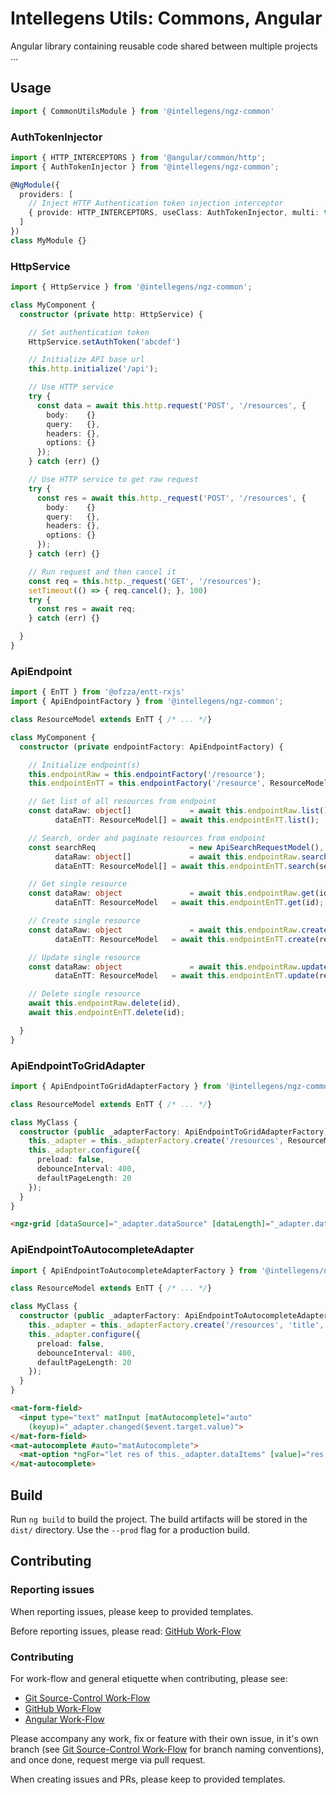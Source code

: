 # Intellegens Utils: Commons, Angular

Angular library containing reusable code shared between multiple projects ...


## Usage

```ts
import { CommonUtilsModule } from '@intellegens/ngz-common'
```

### AuthTokenInjector

```ts
import { HTTP_INTERCEPTORS } from '@angular/common/http';
import { AuthTokenInjector } from '@intellegens/ngz-common';

@NgModule({
  providers: [
    // Inject HTTP Authentication token injection interceptor
    { provide: HTTP_INTERCEPTORS, useClass: AuthTokenInjector, multi: true }
  ]
})
class MyModule {}


```

### HttpService

```ts
import { HttpService } from '@intellegens/ngz-common';

class MyComponent {
  constructor (private http: HttpService) {

    // Set authentication token
    HttpService.setAuthToken('abcdef')

    // Initialize API base url
    this.http.initialize('/api');

    // Use HTTP service
    try {
      const data = await this.http.request('POST', '/resources', {
        body:    {}
        query:   {},
        headers: {},
        options: {}
      });
    } catch (err) {}

    // Use HTTP service to get raw request
    try {
      const res = await this.http._request('POST', '/resources', {
        body:    {}
        query:   {},
        headers: {},
        options: {}
      });
    } catch (err) {}

    // Run request and then cancel it
    const req = this.http._request('GET', '/resources');
    setTimeout(() => { req.cancel(); }, 100)
    try {
      const res = await req;
    } catch (err) {}

  }
}
```

### ApiEndpoint

```ts
import { EnTT } from '@ofzza/entt-rxjs'
import { ApiEndpointFactory } from '@intellegens/ngz-common';

class ResourceModel extends EnTT { /* ... */}

class MyComponent {
  constructor (private endpointFactory: ApiEndpointFactory) {

    // Initialize endpoint(s)
    this.endpointRaw = this.endpointFactory('/resource');
    this.endpointEnTT = this.endpointFactory('/resource', ResourceModel);

    // Get list of all resources from endpoint
    const dataRaw: object[]             = await this.endpointRaw.list(),
          dataEnTT: ResourceModel[] = await this.endpointEnTT.list();

    // Search, order and paginate resources from endpoint
    const searchReq                     = new ApiSearchRequestModel(), // Edit properties to set search
          dataRaw: object[]             = await this.endpointRaw.search(searchReq),
          dataEnTT: ResourceModel[] = await this.endpointEnTT.search(searchReq);

    // Get single resource
    const dataRaw: object               = await this.endpointRaw.get(id),
          dataEnTT: ResourceModel   = await this.endpointEnTT.get(id);

    // Create single resource
    const dataRaw: object               = await this.endpointRaw.create(resource),
          dataEnTT: ResourceModel   = await this.endpointEnTT.create(resource);

    // Update single resource
    const dataRaw: object               = await this.endpointRaw.update(resource.id, resource),
          dataEnTT: ResourceModel   = await this.endpointEnTT.update(resource.id, resource);

    // Delete single resource
    await this.endpointRaw.delete(id),
    await this.endpointEnTT.delete(id);

  }
}
```

### ApiEndpointToGridAdapter

```ts
import { ApiEndpointToGridAdapterFactory } from '@intellegens/ngz-common';

class ResourceModel extends EnTT { /* ... */}

class MyClass {
  constructor (public _adapterFactory: ApiEndpointToGridAdapterFactory) {
    this._adapter = this._adapterFactory.create('/resources', ResourceModel);
    this._adapter.configure({
      preload: false,
      debounceInterval: 400,
      defaultPageLength: 20
    });
  }
}
```

```html
<ngz-grid [dataSource]="_adapter.dataSource" [dataLength]="_adapter.dataLength" (changed)="_adapter.changed($event)"></ngz-grid>
```

### ApiEndpointToAutocompleteAdapter

```ts
import { ApiEndpointToAutocompleteAdapterFactory } from '@intellegens/ngz-common';

class ResourceModel extends EnTT { /* ... */}

class MyClass {
  constructor (public _adapterFactory: ApiEndpointToAutocompleteAdapterFactory) {
    this._adapter = this._adapterFactory.create('/resources', 'title', ResourceModel);
    this._adapter.configure({
      preload: false,
      debounceInterval: 400,
      defaultPageLength: 20
    });
  }
}
```

```html
<mat-form-field>
  <input type="text" matInput [matAutocomplete]="auto"
    (keyup)="_adapter.changed($event.target.value)">
</mat-form-field>
<mat-autocomplete #auto="matAutocomplete">
  <mat-option *ngFor="let res of this._adapter.dataItems" [value]="res.title">{{res.title}}</mat-option>
</mat-autocomplete>
```


## Build

Run `ng build` to build the project. The build artifacts will be stored in the `dist/` directory. Use the `--prod` flag for a production build.


## Contributing

### Reporting issues

When reporting issues, please keep to provided templates.

Before reporting issues, please read: [GitHub Work-Flow](https://github.com/ofzza/onboarding/blob/master/CONTRIBUTING/github.md)

### Contributing

For work-flow and general etiquette when contributing, please see:
- [Git Source-Control Work-Flow](https://github.com/ofzza/onboarding/blob/master/CONTRIBUTING/git.md)
- [GitHub Work-Flow](https://github.com/ofzza/onboarding/blob/master/CONTRIBUTING/github.md)
- [Angular Work-Flow](https://github.com/ofzza/onboarding/blob/master/CONTRIBUTING/angular.md)

Please accompany any work, fix or feature with their own issue, in it's own branch (see [Git Source-Control Work-Flow](https://github.com/ofzza/onboarding/blob/master/CONTRIBUTING/git.md) for branch naming conventions), and once done, request merge via pull request.

When creating issues and PRs, please keep to provided templates.
